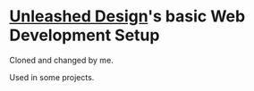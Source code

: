# [Unleashed Design](https://unleashed-design.de/)'s basic Web Development Setup
Cloned and changed by me.

Used in some projects.
